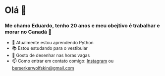 # Olá 👋

### Me chamo Eduardo, tenho 20 anos e meu obejtivo é trabalhar e morar no Canadá 🍁

- 🌱 Atualmente estou aprendendo Python
- 📚 Estou estudando para o vestibular
- 🎨 Gosto de desenhar nas horas vagas
- 📫 Como entrar em contato comigo: [Instagram](https://www.instagram.com/berserker_ws/) ou berserkerwolfskin@gmail.com
